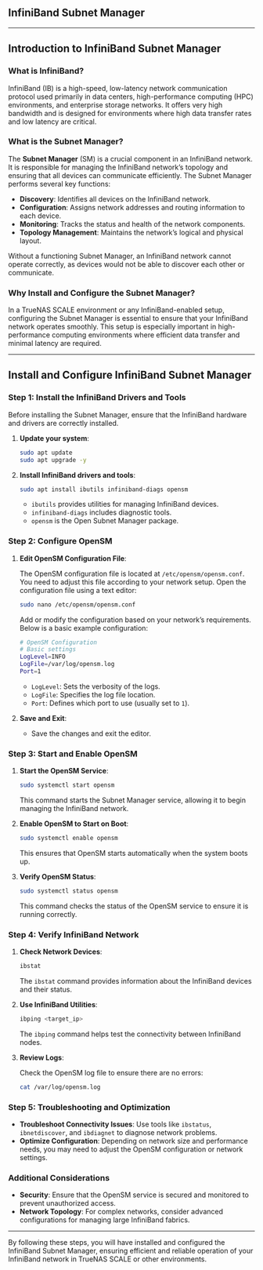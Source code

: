 ## InfiniBand Subnet Manager
---

## **Introduction to InfiniBand Subnet Manager**

### **What is InfiniBand?**

InfiniBand (IB) is a high-speed, low-latency network communication protocol used primarily in data centers, high-performance computing (HPC) environments, and enterprise storage networks. It offers very high bandwidth and is designed for environments where high data transfer rates and low latency are critical.

### **What is the Subnet Manager?**

The **Subnet Manager** (SM) is a crucial component in an InfiniBand network. It is responsible for managing the InfiniBand network’s topology and ensuring that all devices can communicate efficiently. The Subnet Manager performs several key functions:

- **Discovery**: Identifies all devices on the InfiniBand network.
- **Configuration**: Assigns network addresses and routing information to each device.
- **Monitoring**: Tracks the status and health of the network components.
- **Topology Management**: Maintains the network’s logical and physical layout.

Without a functioning Subnet Manager, an InfiniBand network cannot operate correctly, as devices would not be able to discover each other or communicate.

### **Why Install and Configure the Subnet Manager?**

In a TrueNAS SCALE environment or any InfiniBand-enabled setup, configuring the Subnet Manager is essential to ensure that your InfiniBand network operates smoothly. This setup is especially important in high-performance computing environments where efficient data transfer and minimal latency are required.

---

## **Install and Configure InfiniBand Subnet Manager**

### **Step 1: Install the InfiniBand Drivers and Tools**

Before installing the Subnet Manager, ensure that the InfiniBand hardware and drivers are correctly installed.

1. **Update your system**:

    ```bash
    sudo apt update
    sudo apt upgrade -y
    ```

2. **Install InfiniBand drivers and tools**:

    ```bash
    sudo apt install ibutils infiniband-diags opensm
    ```

   - `ibutils` provides utilities for managing InfiniBand devices.
   - `infiniband-diags` includes diagnostic tools.
   - `opensm` is the Open Subnet Manager package.

### **Step 2: Configure OpenSM**

1. **Edit OpenSM Configuration File**:

   The OpenSM configuration file is located at `/etc/opensm/opensm.conf`. You need to adjust this file according to your network setup. Open the configuration file using a text editor:

    ```bash
    sudo nano /etc/opensm/opensm.conf
    ```

   Add or modify the configuration based on your network’s requirements. Below is a basic example configuration:

    ```bash
    # OpenSM Configuration
    # Basic settings
    LogLevel=INFO
    LogFile=/var/log/opensm.log
    Port=1
    ```

   - `LogLevel`: Sets the verbosity of the logs.
   - `LogFile`: Specifies the log file location.
   - `Port`: Defines which port to use (usually set to `1`).

2. **Save and Exit**:
   - Save the changes and exit the editor.

### **Step 3: Start and Enable OpenSM**

1. **Start the OpenSM Service**:

    ```bash
    sudo systemctl start opensm
    ```

   This command starts the Subnet Manager service, allowing it to begin managing the InfiniBand network.

2. **Enable OpenSM to Start on Boot**:

    ```bash
    sudo systemctl enable opensm
    ```

   This ensures that OpenSM starts automatically when the system boots up.

3. **Verify OpenSM Status**:

    ```bash
    sudo systemctl status opensm
    ```

   This command checks the status of the OpenSM service to ensure it is running correctly.

### **Step 4: Verify InfiniBand Network**

1. **Check Network Devices**:

    ```bash
    ibstat
    ```

   The `ibstat` command provides information about the InfiniBand devices and their status.

2. **Use InfiniBand Utilities**:

    ```bash
    ibping <target_ip>
    ```

   The `ibping` command helps test the connectivity between InfiniBand nodes.

3. **Review Logs**:

   Check the OpenSM log file to ensure there are no errors:

    ```bash
    cat /var/log/opensm.log
    ```

### **Step 5: Troubleshooting and Optimization**

- **Troubleshoot Connectivity Issues**: Use tools like `ibstatus`, `ibnetdiscover`, and `ibdiagnet` to diagnose network problems.
- **Optimize Configuration**: Depending on network size and performance needs, you may need to adjust the OpenSM configuration or network settings.

### **Additional Considerations**

- **Security**: Ensure that the OpenSM service is secured and monitored to prevent unauthorized access.
- **Network Topology**: For complex networks, consider advanced configurations for managing large InfiniBand fabrics.

---

By following these steps, you will have installed and configured the InfiniBand Subnet Manager, ensuring efficient and reliable operation of your InfiniBand network in TrueNAS SCALE or other environments.
